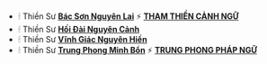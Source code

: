 - 🕯 Thiền Sư <a href="https://vn.thamtosuthien.net/about/Thien-su-Bac-son.phattrien.net">**Bác Sơn Nguyên Lai**</a> ⚡ <a href="https://vn.thamtosuthien.net/thu-vien/Tham-thien-canh-ngu/Tham-thien-canh-ngu-Chuong-I-92.phattrien.net">**THAM THIỀN CẢNH NGỮ**</a>
- 🕯 Thiền Sư <a href="https://vi.wikipedia.org/wiki/H%E1%BB%91i_%C4%90%C3%A0i_Nguy%C3%AAn_C%E1%BA%A3nh">**Hối Đài Nguyên Cảnh**</a>
- 🕯 Thiền Sư <a href="https://vi.wikipedia.org/wiki/V%C4%A9nh_Gi%C3%A1c_Nguy%C3%AAn_Hi%E1%BB%81n">**Vĩnh Giác Nguyên Hiền**</a>
- 🕯 Thiền Sư <a href="https://vi.wikipedia.org/wiki/Trung_Phong_Minh_B%E1%BA%A3n">**Trung Phong Minh Bổn**</a> ⚡ <a href="https://thuvienhoasen.org/a16690/trung-phong-phap-ngu">**TRUNG PHONG PHÁP NGỮ**</a>
